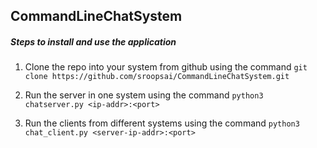 ## CommandLineChatSystem

##### Steps to install and use the application

1. Clone the repo into your system from github using the command 
    `git clone https://github.com/sroopsai/CommandLineChatSystem.git`

2. Run the server in one system using the command 
`python3 chatserver.py <ip-addr>:<port>`

3. Run the clients from different systems using the command
`python3 chat_client.py <server-ip-addr>:<port>`


